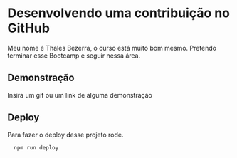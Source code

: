 # Desenvolvendo uma contribuição no GitHub

Meu nome é Thales Bezerra, o curso está muito bom mesmo. Pretendo terminar esse Bootcamp e seguir nessa área.


## Demonstração

Insira um gif ou um link de alguma demonstração


## Deploy

Para fazer o deploy desse projeto rode.

```bash
  npm run deploy
```
